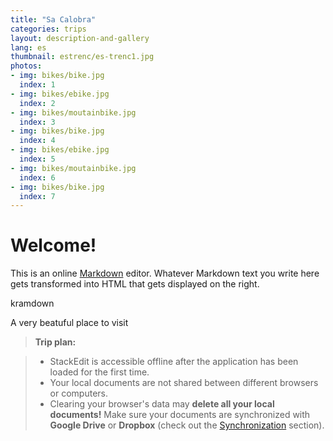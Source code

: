 ```yaml
---
title: "Sa Calobra"
categories: trips
layout: description-and-gallery
lang: es
thumbnail: estrenc/es-trenc1.jpg
photos:
- img: bikes/bike.jpg
  index: 1
- img: bikes/ebike.jpg
  index: 2
- img: bikes/moutainbike.jpg
  index: 3
- img: bikes/bike.jpg
  index: 4
- img: bikes/ebike.jpg
  index: 5
- img: bikes/moutainbike.jpg
  index: 6
- img: bikes/bike.jpg
  index: 7
---
```


# Welcome!

This is an online [Markdown](http://en.wikipedia.org/wiki/Markdown)
editor. Whatever Markdown text you write here gets transformed into
HTML that gets displayed on the right.

kramdown

A very beatuful place to visit

> **Trip plan:**

> - StackEdit is accessible offline after the application has been loaded for the first time.
> - Your local documents are not shared between different browsers or computers.
> - Clearing your browser's data may **delete all your local documents!** Make sure your documents are synchronized with **Google Drive** or **Dropbox** (check out the [<i class="icon-refresh"></i> Synchronization](#synchronization) section).
